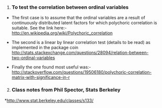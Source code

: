 1. ### To test the correlation between ordinal variables 

* The first case is to assume that the ordinal variables are a result of continuously distributed latent factors for which polychoric correlation is suitable. See the link here:- 
http://en.wikipedia.org/wiki/Polychoric_correlation

* The second is a linear by linear correlation test (details to be read) as implemented in the package coin 
http://stats.stackexchange.com/questions/28094/relation-between-two-ordinal-variables
* Finally the one found most useful was:-
http://stackoverflow.com/questions/19506180/polychoric-correlation-matrix-with-significance-in-r

2. ### Class notes from Phil Spector, Stats Berkeley

*http://www.stat.berkeley.edu/classes/s133/
